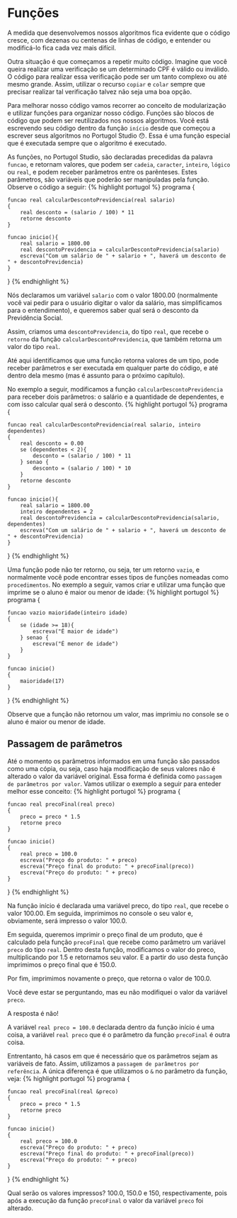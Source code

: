 # Funções
A medida que desenvolvemos nossos algoritmos fica evidente que o código cresce, com dezenas ou centenas de linhas de código, e entender ou modificá-lo fica cada vez mais difícil.

Outra situação é que começamos a repetir muito código. Imagine que você queira realizar uma verificação se um determinado CPF é válido ou inválido. O código para realizar essa verificação pode ser um tanto complexo ou até mesmo grande. Assim, utilizar o recurso `copiar` e `colar` sempre que precisar realizar tal verificação talvez não seja uma boa opção.

Para melhorar nosso código vamos recorrer ao conceito de modularização e utilizar funções para organizar nosso código. Funções são blocos de código que podem ser reutilizados nos nossos algoritmos. Você está escrevendo seu código dentro da função `início` desde que começou a escrever seus algoritmos no Portugol Studio 😯️. Essa é uma função especial que é executada sempre que o algoritmo é executado.

As funções, no Portugol Studio, são declaradas precedidas da palavra `funcao`, e retornam valores, que podem ser `cadeia`, `caracter`, `inteiro`, `lógico` ou `real`, e podem receber parâmetros entre os parênteses. Estes parâmetros, são variáveis que poderão ser manipuladas pela função. Observe o código a seguir:
{% highlight portugol %}
programa
{
	
	funcao real calcularDescontoPrevidencia(real salario)
	{
		real desconto = (salario / 100) * 11
        retorne desconto
	}

    funcao inicio(){
        real salario = 1800.00
        real descontoPrevidencia = calcularDescontoPrevidencia(salario)
        escreva("Com um salário de " + salario + ", haverá um desconto de " + descontoPrevidencia)
    }
}
{% endhighlight %}

Nós declaramos um variável `salario` com o valor 1800.00 (normalmente você vai pedir para o usuário digitar o valor da salário, mas simplificamos para o entendimento), e queremos saber qual será o desconto da Previdência Social.

Assim, criamos uma `descontoPrevidencia`, do tipo `real`, que recebe o `retorno` da função `calcularDescontoPrevidencia`, que também retorna um valor do tipo `real`.

Até aqui identificamos que uma função retorna valores de um tipo, pode receber parâmetros e ser executada em qualquer parte do código, e até dentro dela mesmo (mas é assunto para o próximo capítulo).

No exemplo a seguir, modificamos a função `calcularDescontoPrevidencia` para receber dois parâmetros: o salário e a quantidade de dependentes, e com isso calcular qual será o desconto.
{% highlight portugol %}
programa
{
	
	funcao real calcularDescontoPrevidencia(real salario, inteiro dependentes)
	{
        real desconto = 0.00
        se (dependentes < 2){
		    desconto = (salario / 100) * 11
        } senao {
            desconto = (salario / 100) * 10
        }
        retorne desconto
	}

    funcao inicio(){
        real salario = 1800.00
        inteiro dependentes = 2
        real descontoPrevidencia = calcularDescontoPrevidencia(salario, dependentes)
        escreva("Com um salário de " + salario + ", haverá um desconto de " + descontoPrevidencia)
    }
}
{% endhighlight %}

Uma função pode não ter retorno, ou seja, ter um retorno `vazio`, e normalmente você pode encontrar esses tipos de funções nomeadas como `procedimentos`. No exemplo a seguir, vamos criar e utilizar uma função que imprime se o aluno é maior ou menor de idade:
{% highlight portugol %}
programa
{

	funcao vazio maioridade(inteiro idade)
	{
		se (idade >= 18){
			escreva("É maior de idade")
		} senao {
			escreva("É menor de idade")
		}
	}
	
	funcao inicio()
	{
		maioridade(17)
	}
}
{% endhighlight %}

Observe que a função não retornou um valor, mas imprimiu no console se o aluno é maior ou menor de idade.

## Passagem de parâmetros
Até o momento os parâmetros informados em uma função são passados como uma cópia, ou seja, caso haja modificação de seus valores não é alterado o valor da variável original. Essa forma é definida como `passagem de parâmetros por valor`. Vamos utilizar o exemplo a seguir para enteder melhor esse conceito:
{% highlight portugol %}
programa
{

	funcao real precoFinal(real preco)
	{
		preco = preco * 1.5
        retorne preco
	}
	
	funcao inicio()
	{
		real preco = 100.0
        escreva("Preço do produto: " + preco)
        escreva("Preço final do produto: " + precoFinal(preco))
        escreva("Preço do produto: " + preco)
	}
}
{% endhighlight %}

Na função início é declarada uma variável preco, do tipo `real`, que recebe o valor 100.00. Em seguida, imprimimos no console o seu valor e, obviamente, será impresso o valor 100.0.

Em seguida, queremos imprimir o preço final de um produto, que é calculado pela função `precoFinal` que recebe como parâmetro um variável `preco` do tipo `real`. Dentro desta função, modificamos o valor do preco, multiplicando por 1.5 e retornamos seu valor. E a partir do uso desta função imprimimos o preço final que é 150.0.

Por fim, imprimimos novamente o preço, que retorna o valor de 100.0.

Você deve estar se perguntando, mas eu não modifiquei o valor da variável `preco`.

A resposta é não!

A variável `real preco = 100.0` declarada dentro da função início é uma coisa, a variável `real preco` que é o parâmetro da função `precoFinal` é outra coisa.


Entrentanto, há casos em que é necessário que os parâmetros sejam as variáveis de fato. Assim, utilizamos a `passagem de parâmetros por referência`. A única diferença é que utilizamos o `&` no parâmetro da função, veja:
{% highlight portugol %}
programa
{

	funcao real precoFinal(real &preco)
	{
		preco = preco * 1.5
        retorne preco
	}
	
	funcao inicio()
	{
		real preco = 100.0
        escreva("Preço do produto: " + preco)
        escreva("Preço final do produto: " + precoFinal(preco))
        escreva("Preço do produto: " + preco)
	}
}
{% endhighlight %}

Qual serão os valores impressos? 100.0, 150.0 e 150, respectivamente, pois após a execução da função `precoFinal` o valor da variável `preco` foi alterado.
